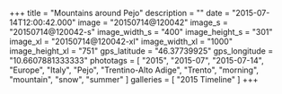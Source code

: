+++
title = "Mountains around Pejo"
description = ""
date = "2015-07-14T12:00:42.000"
image = "20150714@120042"
image_s = "20150714@120042-s"
image_width_s = "400"
image_height_s = "301"
image_xl = "20150714@120042-xl"
image_width_xl = "1000"
image_height_xl = "751"
gps_latitude = "46.37739925"
gps_longitude = "10.6607881333333"
phototags = [ "2015", "2015-07", "2015-07-14", "Europe", "Italy", "Pejo", "Trentino-Alto Adige", "Trento", "morning", "mountain", "snow", "summer" ]
galleries = [ "2015 Timeline" ]
+++
